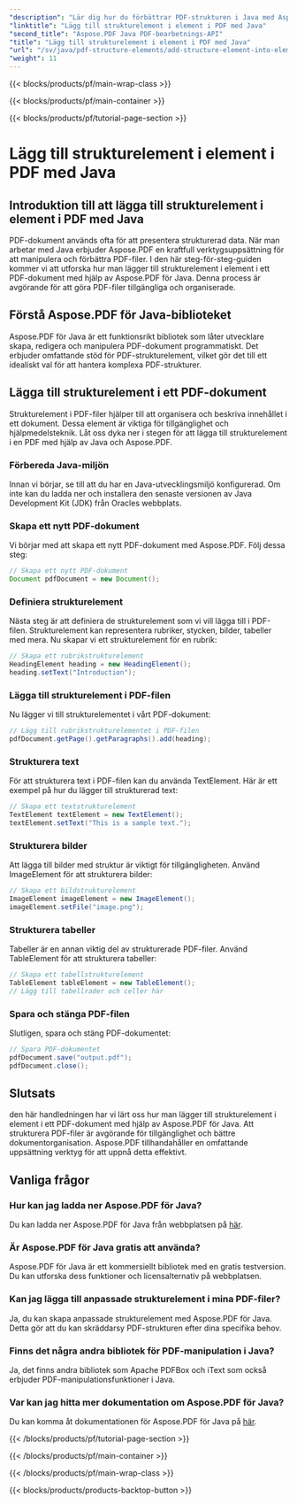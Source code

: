 ```yaml
---
"description": "Lär dig hur du förbättrar PDF-strukturen i Java med Aspose.PDF för Java. Den här steg-för-steg-guiden beskriver hur du lägger till strukturelement för tillgängliga och organiserade PDF-filer."
"linktitle": "Lägg till strukturelement i element i PDF med Java"
"second_title": "Aspose.PDF Java PDF-bearbetnings-API"
"title": "Lägg till strukturelement i element i PDF med Java"
"url": "/sv/java/pdf-structure-elements/add-structure-element-into-element-in-pdf-using-java/"
"weight": 11
---
```


{{< blocks/products/pf/main-wrap-class >}}

{{< blocks/products/pf/main-container >}}

{{< blocks/products/pf/tutorial-page-section >}}

# Lägg till strukturelement i element i PDF med Java


## Introduktion till att lägga till strukturelement i element i PDF med Java

PDF-dokument används ofta för att presentera strukturerad data. När man arbetar med Java erbjuder Aspose.PDF en kraftfull verktygsuppsättning för att manipulera och förbättra PDF-filer. I den här steg-för-steg-guiden kommer vi att utforska hur man lägger till strukturelement i element i ett PDF-dokument med hjälp av Aspose.PDF för Java. Denna process är avgörande för att göra PDF-filer tillgängliga och organiserade.

## Förstå Aspose.PDF för Java-biblioteket

Aspose.PDF för Java är ett funktionsrikt bibliotek som låter utvecklare skapa, redigera och manipulera PDF-dokument programmatiskt. Det erbjuder omfattande stöd för PDF-strukturelement, vilket gör det till ett idealiskt val för att hantera komplexa PDF-strukturer.

## Lägga till strukturelement i ett PDF-dokument

Strukturelement i PDF-filer hjälper till att organisera och beskriva innehållet i ett dokument. Dessa element är viktiga för tillgänglighet och hjälpmedelsteknik. Låt oss dyka ner i stegen för att lägga till strukturelement i en PDF med hjälp av Java och Aspose.PDF.

### Förbereda Java-miljön

Innan vi börjar, se till att du har en Java-utvecklingsmiljö konfigurerad. Om inte kan du ladda ner och installera den senaste versionen av Java Development Kit (JDK) från Oracles webbplats.

### Skapa ett nytt PDF-dokument

Vi börjar med att skapa ett nytt PDF-dokument med Aspose.PDF. Följ dessa steg:

```java
// Skapa ett nytt PDF-dokument
Document pdfDocument = new Document();
```

### Definiera strukturelement

Nästa steg är att definiera de strukturelement som vi vill lägga till i PDF-filen. Strukturelement kan representera rubriker, stycken, bilder, tabeller med mera. Nu skapar vi ett strukturelement för en rubrik:

```java
// Skapa ett rubrikstrukturelement
HeadingElement heading = new HeadingElement();
heading.setText("Introduction");
```

### Lägga till strukturelement i PDF-filen

Nu lägger vi till strukturelementet i vårt PDF-dokument:

```java
// Lägg till rubrikstrukturelementet i PDF-filen
pdfDocument.getPage().getParagraphs().add(heading);
```

### Strukturera text

För att strukturera text i PDF-filen kan du använda TextElement. Här är ett exempel på hur du lägger till strukturerad text:

```java
// Skapa ett textstrukturelement
TextElement textElement = new TextElement();
textElement.setText("This is a sample text.");
```

### Strukturera bilder

Att lägga till bilder med struktur är viktigt för tillgängligheten. Använd ImageElement för att strukturera bilder:

```java
// Skapa ett bildstrukturelement
ImageElement imageElement = new ImageElement();
imageElement.setFile("image.png");
```

### Strukturera tabeller

Tabeller är en annan viktig del av strukturerade PDF-filer. Använd TableElement för att strukturera tabeller:

```java
// Skapa ett tabellstrukturelement
TableElement tableElement = new TableElement();
// Lägg till tabellrader och celler här
```

### Spara och stänga PDF-filen

Slutligen, spara och stäng PDF-dokumentet:

```java
// Spara PDF-dokumentet
pdfDocument.save("output.pdf");
pdfDocument.close();
```

## Slutsats

den här handledningen har vi lärt oss hur man lägger till strukturelement i element i ett PDF-dokument med hjälp av Aspose.PDF för Java. Att strukturera PDF-filer är avgörande för tillgänglighet och bättre dokumentorganisation. Aspose.PDF tillhandahåller en omfattande uppsättning verktyg för att uppnå detta effektivt.

## Vanliga frågor

### Hur kan jag ladda ner Aspose.PDF för Java?

Du kan ladda ner Aspose.PDF för Java från webbplatsen på [här](https://releases.aspose.com/pdf/java/).

### Är Aspose.PDF för Java gratis att använda?

Aspose.PDF för Java är ett kommersiellt bibliotek med en gratis testversion. Du kan utforska dess funktioner och licensalternativ på webbplatsen.

### Kan jag lägga till anpassade strukturelement i mina PDF-filer?

Ja, du kan skapa anpassade strukturelement med Aspose.PDF för Java. Detta gör att du kan skräddarsy PDF-strukturen efter dina specifika behov.

### Finns det några andra bibliotek för PDF-manipulation i Java?

Ja, det finns andra bibliotek som Apache PDFBox och iText som också erbjuder PDF-manipulationsfunktioner i Java.

### Var kan jag hitta mer dokumentation om Aspose.PDF för Java?

Du kan komma åt dokumentationen för Aspose.PDF för Java på [här](https://reference.aspose.com/pdf/java/).

{{< /blocks/products/pf/tutorial-page-section >}}

{{< /blocks/products/pf/main-container >}}

{{< /blocks/products/pf/main-wrap-class >}}

{{< blocks/products/products-backtop-button >}}